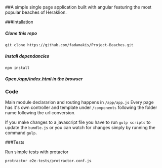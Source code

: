 ##A simple single page application built with angular featuring the most popular beaches of Heraklion.

###Intallation

##### Clone this repo
```
git clone https://github.com/fadamakis/Project-Beaches.git
```
#####  Install dependancies
```
npm install
```
#####  Open /app/index.html in the browser

### Code

Main module declararion and routing happens in `/app/app.js`
Every page has it's own controller and template under `/components` following the folder name following the url conversion.

If you make changes to a javascript file you have to run `gulp scripts` to update the `bundle.js` or you can watch for changes simply by running the command `gulp`.

###Tests

Run simple tests with protactor
```
protractor e2e-tests/protractor.conf.js
```
